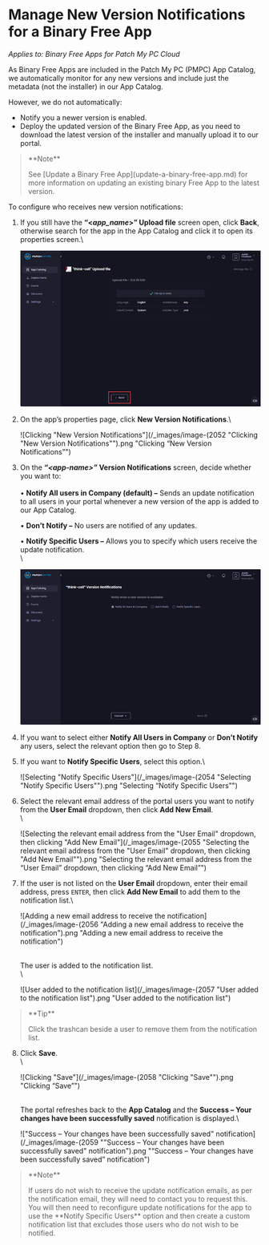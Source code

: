 # Manage New Version Notifications for a Binary Free App

_Applies to: Binary Free Apps for Patch My PC Cloud_

As Binary Free Apps are included in the Patch My PC (PMPC) App Catalog, we automatically monitor for any new versions and include just the metadata (not the installer) in our App Catalog.

However, we do not automatically:

* Notify you a newer version is enabled.
* Deploy the updated version of the Binary Free App, as you need to download the latest version of the installer and manually upload it to our portal.

<blockquote class="wp-block-quote">
<p>**Note**</p>
<p>See [Update a Binary Free App](update-a-binary-free-app.md) for more information on updating an existing binary Free App to the latest version.</p>
</blockquote>

To configure who receives new version notifications:

1.  If you still have the **“<**_**app\_name**_**>” Upload file** screen open, click **Back**, otherwise search for the app in the App Catalog and click it to open its properties screen.\


    ![](/_images/image-(2051).png "")


2.  On the app’s properties page, click **New Version Notifications**.\


    ![Clicking "New Version Notifications"](/_images/image-(2052 "Clicking \"New Version Notifications\"").png "Clicking “New Version Notifications”")


3.  On the **“**_**\<app-name>”**_**&#x20;Version Notifications** screen, decide whether you want to:\
    \
    • **Notify All users in Company (default) –** Sends an update notification to all users in your portal whenever a new version of the app is added to our App Catalog.

    • **Don’t Notify –** No users are notified of any updates.

    • **Notify Specific Users –** Allows you to specify which users receive the update notification.\
    \


    ![](/_images/image-(2053).png "")


4. If you want to select either **Notify All Users in Company** or **Don’t Notify** any users, select the relevant option then go to Step 8.
5.  If you want to **Notify Specific Users**, select this option.\


    ![Selecting "Notify Specific Users"](/_images/image-(2054 "Selecting \"Notify Specific Users\"").png "Selecting “Notify Specific Users”")


6.  Select the relevant email address of the portal users you want to notify from the **User Email** dropdown, then click **Add New Email**.\
    \


    ![Selecting the relevant email address from the "User Email" dropdown, then clicking "Add New Email"](/_images/image-(2055 "Selecting the relevant email address from the \"User Email\" dropdown, then clicking \"Add New Email\"").png "Selecting the relevant email address from the “User Email” dropdown, then clicking “Add New Email”")


7.  If the user is not listed on the **User Email** dropdown, enter their email address, press `ENTER`, then click **Add New Email** to add them to the notification list.\


    ![Adding a new email address to receive the notification](/_images/image-(2056 "Adding a new email address to receive the notification").png "Adding a new email address to receive the notification")

    \
    The user is added to the notification list.\
    \


    ![User added to the notification list](/_images/image-(2057 "User added to the notification list").png "User added to the notification list")

<blockquote class="wp-block-quote">
<p>**Tip**</p>
<p>Click the trashcan beside a user to remove them from the notification list.</p>
</blockquote>

8.  Click **Save**.\
    \


    ![Clicking "Save"](/_images/image-(2058 "Clicking \"Save\"").png "Clicking “Save”")

    \
    The portal refreshes back to the **App Catalog** and the **Success – Your changes have been successfully saved** notification is displayed.\


    !["Success – Your changes have been successfully saved" notification](/_images/image-(2059 "\"Success – Your changes have been successfully saved\" notification").png "“Success – Your changes have been successfully saved” notification")



<blockquote class="wp-block-quote">
<p>**Note**</p>
<p>If users do not wish to receive the update notification emails, as per the notification email, they will need to contact you to request this. You will then need to reconfigure update notifications for the app to use the **Notify Specific Users** option and then create a custom notification list that excludes those users who do not wish to be notified.</p>
</blockquote>